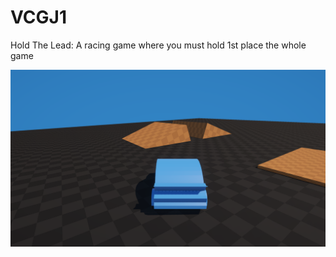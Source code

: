 # VCGJ1

Hold The Lead: A racing game where you must hold 1st place the whole game

![Screenshots/screenshot.png](Screenshots/screenshot.png)
